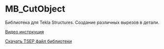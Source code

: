 # MB_CutObject
Библиотека для Tekla Structures. Создание различных вырезов в детали.

[Видео инстркуция](https://youtu.be/xpkdFwVMbtk)

[Скачать TSEP файл библиотеки](https://github.com/MagicalBlade/MB_CutObject/releases/download/1.0/MB_CutObject_1.0.tsep)
